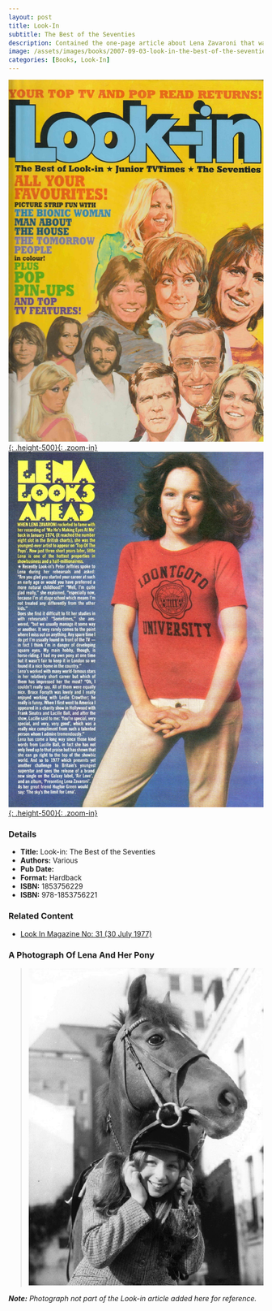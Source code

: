 ```yaml
---
layout: post
title: Look-In
subtitle: The Best of the Seventies
description: Contained the one-page article about Lena Zavaroni that was first published in Look-In Week Ending 30 July 1977.
image: /assets/images/books/2007-09-03-look-in-the-best-of-the-seventies.jpg
categories: [Books, Look-In]
---
```


[![](/assets/images/books/2007-09-03-look-in-the-best-of-the-seventies.jpg){: .height-500}{: .zoom-in}](/assets/images/books/2007-09-03-look-in-the-best-of-the-seventies.jpg)
[![](/assets/images/magazines/1977-07-30-look-in-inside-page.jpg){: .height-500}{: .zoom-in}](/assets/images/magazines/1977-07-30-look-in-inside-page.jpg)

### Details
* **Title:** Look-in: The Best of the Seventies
* **Authors:** Various
* **Pub Date:**
* **Format:** Hardback
* **ISBN:** 1853756229
* **ISBN:** 978-1853756221

### Related Content
* [Look In Magazine No: 31 (30 July 1977)](/magazines/look-in/1977/07/30/look-in.html)

### A Photograph Of Lena And Her Pony
> ![1977-lena-and-her-pony](/assets/images/publicity/1977-lena-and-her-pony.png)

<cite>**Note:** Photograph not part of the Look-in article added here for reference. </cite>

